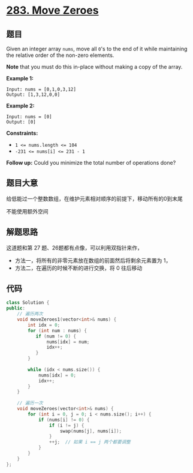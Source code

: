 # [283. Move Zeroes](https://leetcode.com/problems/move-zeroes/)

## 题目

Given an integer array `nums`, move all `0`'s to the end of it while maintaining the relative order of the non-zero elements.

**Note** that you must do this in-place without making a copy of the array.

 

**Example 1:**

```
Input: nums = [0,1,0,3,12]
Output: [1,3,12,0,0]
```

**Example 2:**

```
Input: nums = [0]
Output: [0]
```

 

**Constraints:**

- `1 <= nums.length <= 104`
- `-231 <= nums[i] <= 231 - 1`

 

**Follow up:** Could you minimize the total number of operations done?

## 题目大意

给低能过一个整数数组，在维护元素相对顺序的前提下，移动所有的0到末尾

不能使用额外空间

## 解题思路

这道题和第 27 题、26题都有点像，可以利用双指针来作，

* 方法一，将所有的非零元素放在数组的前面然后将剩余元素置为 1，
* 方法二，在遍历的时候不断的进行交换，将 0 往后移动

## 代码

````c++
class Solution {
public:
    // 遍历两次
    void moveZeroes1(vector<int>& nums) {
        int idx = 0;
        for (int num : nums) {
           if (num != 0) {
               nums[idx] = num;
               idx++;
           }
        }
        
        while (idx < nums.size()) {
            nums[idx] = 0;
            idx++;
        }
    }
    
    // 遍历一次
    void moveZeroes(vector<int>& nums) {
        for (int i = 0, j = 0; i < nums.size(); i++) {
            if (nums[i] != 0) {
                if (i != j) {
                    swap(nums[j], nums[i]);
                }
                ++j;  // 如果 i == j 两个都要调整
            }
        }
    }
};
````

